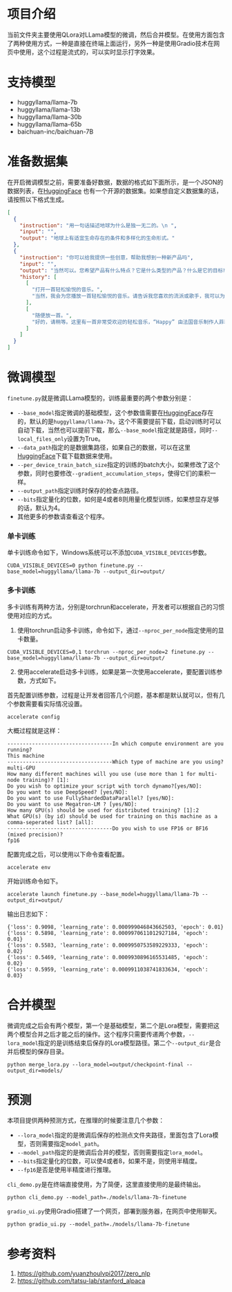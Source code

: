 # 项目介绍

当前文件夹主要使用QLora对LLama模型的微调，然后合并模型。在使用方面包含了两种使用方式，一种是直接在终端上面运行，另外一种是使用Gradio技术在网页中使用，这个过程是流式的，可以实时显示打字效果。

# 支持模型

 - huggyllama/llama-7b
 - huggyllama/llama-13b
 - huggyllama/llama-30b
 - huggyllama/llama-65b
 - baichuan-inc/baichuan-7B

# 准备数据集

在开启微调模型之前，需要准备好数据，数据的格式如下面所示，是一个JSON的数据列表，在[HuggingFace](https://huggingface.co/datasets/Chinese-Vicuna/guanaco_belle_merge_v1.0)
也有一个开源的数据集。如果想自定义数据集的话，请按照以下格式生成。

```json
[
  {
    "instruction": "用一句话描述地球为什么是独一无二的。\n ",
    "input": "",
    "output": "地球上有适宜生命存在的条件和多样化的生命形式。"
  },
  {
    "instruction": "你可以给我提供一些创意，帮助我想到一种新产品吗",
    "input": "",
    "output": "当然可以。您希望产品有什么特点？它是什么类型的产品？什么是它的目标市场？给我一些更多的背景信息，我可以提供一些有建设性的想法。",
    "history": [
      [
        "打开一首轻松愉悦的音乐。",
        "当然，我会为您播放一首轻松愉悦的音乐。请告诉我您喜欢的流派或歌手，我可以为您推荐一些曲目。"
      ],
      [
        "随便放一首。",
        "好的，请稍等。这里有一首非常受欢迎的轻松音乐，“Happy” 由法国音乐制作人菲利普·加尔德排练。您的播放器将开始播放这首曲目。"
      ]
    ]
  }
]
```

# 微调模型

`finetune.py`就是微调LLama模型的，训练最重要的两个参数分别是：
 - `--base_model`指定微调的基础模型，这个参数值需要在[HuggingFace](https://huggingface.co/huggyllama)存在的，默认的是`huggyllama/llama-7b`，这个不需要提前下载，启动训练时可以自动下载，当然也可以提前下载，那么`--base_model`指定就是路径，同时`--local_files_only`设置为True。
 - `--data_path`指定的是数据集路径，如果自己的数据，可以在这里[HuggingFace](https://huggingface.co/datasets/Chinese-Vicuna/guanaco_belle_merge_v1.0)下载下载数据来使用。
 - `--per_device_train_batch_size`指定的训练的batch大小，如果修改了这个参数，同时也要修改`--gradient_accumulation_steps`，使得它们的乘积一样。
 - `--output_path`指定训练时保存的检查点路径。
 - `--bits`指定量化的位数，如何是4或者8则用量化模型训练，如果想显存足够的话，默认为4。
 - 其他更多的参数请查看这个程序。

### 单卡训练

单卡训练命令如下，Windows系统可以不添加`CUDA_VISIBLE_DEVICES`参数。

```shell
CUDA_VISIBLE_DEVICES=0 python finetune.py --base_model=huggyllama/llama-7b --output_dir=output/
```

### 多卡训练

多卡训练有两种方法，分别是torchrun和accelerate，开发者可以根据自己的习惯使用对应的方式。

1. 使用torchrun启动多卡训练，命令如下，通过`--nproc_per_node`指定使用的显卡数量。

```shell
CUDA_VISIBLE_DEVICES=0,1 torchrun --nproc_per_node=2 finetune.py --base_model=huggyllama/llama-7b --output_dir=output/
```

2. 使用accelerate启动多卡训练，如果是第一次使用accelerate，要配置训练参数，方式如下。

首先配置训练参数，过程是让开发者回答几个问题，基本都是默认就可以，但有几个参数需要看实际情况设置。

```shell
accelerate config
```

大概过程就是这样：

```
----------------------------------In which compute environment are you running?
This machine
----------------------------------Which type of machine are you using? 
multi-GPU
How many different machines will you use (use more than 1 for multi-node training)? [1]:
Do you wish to optimize your script with torch dynamo?[yes/NO]:
Do you want to use DeepSpeed? [yes/NO]:
Do you want to use FullyShardedDataParallel? [yes/NO]:
Do you want to use Megatron-LM ? [yes/NO]: 
How many GPU(s) should be used for distributed training? [1]:2
What GPU(s) (by id) should be used for training on this machine as a comma-seperated list? [all]:
----------------------------------Do you wish to use FP16 or BF16 (mixed precision)?
fp16 
```

配置完成之后，可以使用以下命令查看配置。

```shell
accelerate env
```

开始训练命令如下。

```shell
accelerate launch finetune.py --base_model=huggyllama/llama-7b --output_dir=output/
```

输出日志如下：

```shell
{'loss': 0.9098, 'learning_rate': 0.000999046843662503, 'epoch': 0.01}                                                     
{'loss': 0.5898, 'learning_rate': 0.0009970611012927184, 'epoch': 0.01}                                                    
{'loss': 0.5583, 'learning_rate': 0.0009950753589229333, 'epoch': 0.02}                                                  
{'loss': 0.5469, 'learning_rate': 0.0009930896165531485, 'epoch': 0.02}                                          
{'loss': 0.5959, 'learning_rate': 0.0009911038741833634, 'epoch': 0.03}
```

# 合并模型

微调完成之后会有两个模型，第一个是基础模型，第二个是Lora模型，需要把这两个模型合并之后才能之后的操作。这个程序只需要传递两个参数，`--lora_model`指定的是训练结束后保存的Lora模型路径。第二个`--output_dir`是合并后模型的保存目录。

```shell
python merge_lora.py --lora_model=output/checkpoint-final --output_dir=models/
```

# 预测

本项目提供两种预测方式，在推理的时候要注意几个参数：
 - `--lora_model`指定的是微调后保存的检测点文件夹路径，里面包含了Lora模型，否则需要指定`model_path`。
 - `--model_path`指定的是微调后合并的模型，否则需要指定`lora_model`。
 - `--bits`指定量化的位数，可以使4或者8，如果不是，则使用半精度。
 - `--fp16`是否是使用半精度进行推理。

`cli_demo.py`是在终端直接使用，为了简便，这里直接使用的是最终输出。

```shell
python cli_demo.py --model_path=./models/llama-7b-finetune
```

`gradio_ui.py`使用Gradio搭建了一个网页，部署到服务器，在网页中使用聊天。

```shell
python gradio_ui.py --model_path=./models/llama-7b-finetune
```

# 参考资料

1. https://github.com/yuanzhoulvpi2017/zero_nlp
2. https://github.com/tatsu-lab/stanford_alpaca
